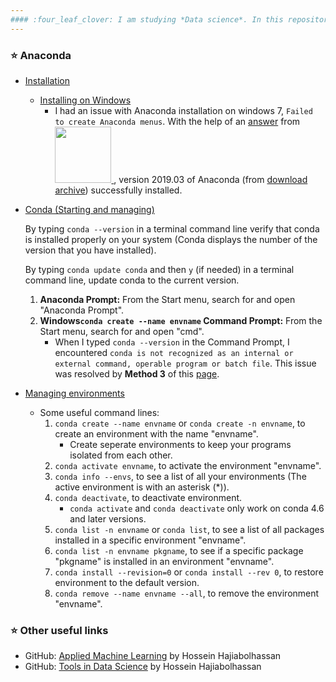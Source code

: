 ```yaml
---
#### :four_leaf_clover: I am studying *Data science*. In this repository, I am going to write about my experiences in studying *Machine learning*, with a step by step approach. :four_leaf_clover:
---
```


### :star: Anaconda
   - [Installation](https://docs.anaconda.com/anaconda/install/)
     - [Installing on Windows](https://docs.anaconda.com/anaconda/install/windows/)
       - I had an issue with Anaconda installation on windows 7, `Failed to create Anaconda menus`. With the help of an [answer](https://stackoverflow.com/a/57635204/12777699) from <a href="https://stackoverflow.com/questions/tagged/python"><img  src=https://upload.wikimedia.org/wikipedia/commons/f/f7/Stack_Overflow_logo.png width="90"/>
</a>, version 2019.03 of Anaconda (from [download archive](https://repo.continuum.io/archive/)) successfully installed.
   - [Conda (Starting and managing)](https://docs.conda.io/projects/conda/en/latest/user-guide/getting-started.html#getting-started-with-conda) 
     
     By typing `conda --version` in a terminal command line verify that 
     conda is installed properly on your system (Conda displays the number of the version that you have installed). 
     
     By typing `conda update conda` and then `y` (if needed) in a terminal command line, update conda to the current version.

     1. **Anaconda Prompt:** From the Start menu, search for and open "Anaconda Prompt". 
     2. **Windows`conda create --name envname` Command Prompt:** From the Start menu, search for and open "cmd". 
        - When I typed `conda --version` in the Command Prompt, I encountered `conda is not recognized as an internal or external command,
          operable program or batch file`. This issue was resolved by **Method 3** of this [page](https://appuals.com/fix-conda-is-not-recognized-as-an-internal-or-external-command-operable-program-or-batch-file/).
   - [Managing environments](https://docs.conda.io/projects/conda/en/latest/user-guide/tasks/manage-environments.html#managing-environments)
       - Some useful command lines:
            1) `conda create --name envname` or `conda create -n envname`, to create an environment with the name "envname".
                - Create seperate environments to keep your programs isolated from each other.
            2) `conda activate envname`, to activate the environment "envname".
            3) `conda info --envs`, to see a list of all your environments (The active environment is with an asterisk (*)).
            4) `conda deactivate`, to deactivate environment.
                - `conda activate` and `conda deactivate` only work on conda 4.6 and later versions. 
            5) `conda list -n envname` or `conda list`, to see a list of all packages installed in a specific environment "envname". 
            6) `conda list -n envname pkgname`, to see if a specific package "pkgname" is installed in an environment "envname".
            7) `conda install --revision=0` or `conda install --rev 0`, to restore environment to the default version.
            8) `conda remove --name envname --all`, to remove the environment "envname".

### :star: Other useful links

   - GitHub: [Applied Machine Learning](https://github.com/hhaji/Applied-Machine-Learning) by Hossein Hajiabolhassan
   - GitHub: [Tools in Data Science](https://github.com/hhaji/Tools-in-Data-Science) by Hossein Hajiabolhassan
